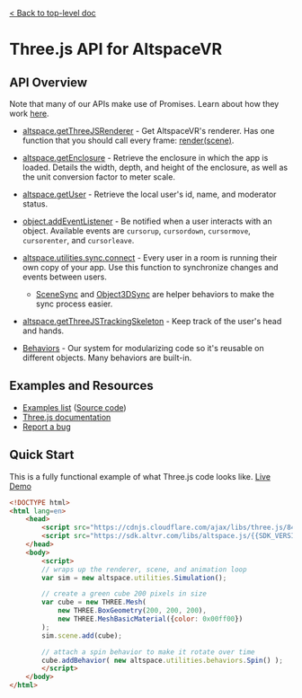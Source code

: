 [< Back to top-level doc](../index.html)

# Three.js API for AltspaceVR

## API Overview

Note that many of our APIs make use of Promises. Learn about how they work [here](https://developers.google.com/web/fundamentals/getting-started/primers/promises).

* [altspace.getThreeJSRenderer](module-altspace.html#.getThreeJSRenderer) - Get AltspaceVR's renderer. Has one function that you should call every frame: [render(scene)](module-altspace-AltRenderer.html#render).
* [altspace.getEnclosure](module-altspace.html#.getEnclosure) - Retrieve the enclosure in which the app is loaded. Details the width, depth, and height of the enclosure, as well as the unit conversion factor to meter scale.
* [altspace.getUser](module-altspace.html#.getUser) - Retrieve the local user's id, name, and moderator status.
* [object.addEventListener](https://threejs.org/docs/#Reference/Core/EventDispatcher) - Be notified when a user interacts with an object. Available events are `cursorup`, `cursordown`, `cursormove`, `cursorenter`, and `cursorleave`.
* [altspace.utilities.sync.connect](module-altspace_utilities_sync.html) - Every user in a room is running their own copy of your app. Use this function to synchronize changes and events between users.
    * [SceneSync](module-altspace_utilities_behaviors.SceneSync.html) and [Object3DSync](module-altspace_utilities_behaviors.Object3DSync.html) are helper behaviors to make the sync process easier.
* [altspace.getThreeJSTrackingSkeleton](module-altspace.html#.getThreeJSTrackingSkeleton) - Keep track of the user's head and hands.

* [Behaviors](module-altspace_utilities_behaviors.html) - Our system for modularizing code so it's reusable on different objects. Many behaviors are built-in.

## Examples and Resources

* [Examples list](/examples/) ([Source code](https://github.com/AltspaceVR/AltspaceSDK/tree/master/examples))
* [Three.js documentation](https://threejs.org/docs)
* [Report a bug](https://github.com/AltspaceVR/AltspaceSDK/issues)

## Quick Start

This is a fully functional example of what Three.js code looks like.
[Live Demo](https://altspacevr.github.io/AltspaceSDK/examples/basic-cube.html)

```html
<!DOCTYPE html>
<html lang=en>
	<head>
		<script src="https://cdnjs.cloudflare.com/ajax/libs/three.js/84/three.js"></script>
		<script src="https://sdk.altvr.com/libs/altspace.js/{{SDK_VERSION}}/altspace.min.js"></script>
	</head>
	<body>
		<script>
        // wraps up the renderer, scene, and animation loop
		var sim = new altspace.utilities.Simulation();

        // create a green cube 200 pixels in size
		var cube = new THREE.Mesh(
            new THREE.BoxGeometry(200, 200, 200),
            new THREE.MeshBasicMaterial({color: 0x00ff00})
        );
		sim.scene.add(cube);

        // attach a spin behavior to make it rotate over time
		cube.addBehavior( new altspace.utilities.behaviors.Spin() );
		</script>
	</body>
</html>
```
